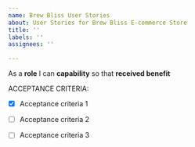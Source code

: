 ```yaml
---
name: Brew Bliss User Stories
about: User Stories for Brew Bliss E-commerce Store
title: ''
labels: ''
assignees: ''

---
```


As a **role** I can **capability** so that **received benefit**

ACCEPTANCE CRITERIA:

* [x] Acceptance criteria 1

* [ ] Acceptance criteria 2

* [ ] Acceptance criteria 3
